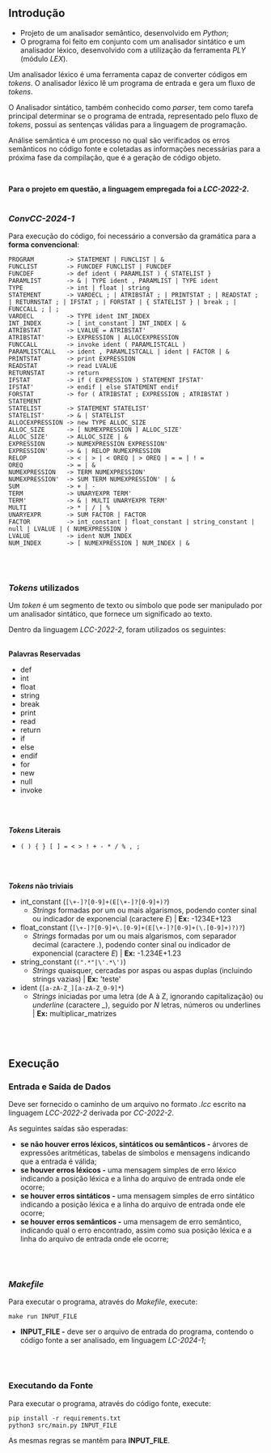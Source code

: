 ## **Introdução**
- Projeto de um analisador semântico, desenvolvido em *Python*;
- O programa foi feito em conjunto com um analisador sintático e um analisador 
léxico, desenvolvido com a utilização da ferramenta *PLY* (módulo *LEX*).

Um analisador léxico é uma ferramenta capaz de converter códigos em *tokens*.
O analisador léxico lê um programa de entrada e gera um fluxo de *tokens*.

O Analisador sintático, também conhecido como *parser*, tem como tarefa 
principal determinar se o programa de entrada, representado pelo fluxo de 
*tokens*, possui as sentenças válidas para a linguagem de programação.

Análise semântica é um processo no qual são verificados os erros semânticos no 
código fonte e coletadas as informações necessárias para a próxima fase da 
compilação, que é a geração de código objeto.

<br />

**Para o projeto em questão, a linguagem empregada foi a *LCC-2022-2*.**
<br />
<br />

### ***ConvCC-2024-1***
Para execução do código, foi necessário a conversão da gramática para a **forma convencional**:

```
PROGRAM         -> STATEMENT | FUNCLIST | &
FUNCLIST        -> FUNCDEF FUNCLIST | FUNCDEF
FUNCDEF         -> def ident ( PARAMLIST ) { STATELIST }
PARAMLIST       -> & | TYPE ident , PARAMLIST | TYPE ident
TYPE            -> int | float | string
STATEMENT       -> VARDECL ; | ATRIBSTAT ; | PRINTSTAT ; | READSTAT ; | RETURNSTAT ; | IFSTAT ; | FORSTAT | { STATELIST } | break ; | FUNCCALL ; | ;
VARDECL         -> TYPE ident INT_INDEX
INT_INDEX       -> [ int_constant ] INT_INDEX | &
ATRIBSTAT       -> LVALUE = ATRIBSTAT'
ATRIBSTAT'      -> EXPRESSION | ALLOCEXPRESSION
FUNCCALL        -> invoke ident ( PARAMLISTCALL )
PARAMLISTCALL   -> ident , PARAMLISTCALL | ident | FACTOR | &
PRINTSTAT       -> print EXPRESSION
READSTAT        -> read LVALUE
RETURNSTAT      -> return
IFSTAT          -> if ( EXPRESSION ) STATEMENT IFSTAT'
IFSTAT'         -> endif | else STATEMENT endif
FORSTAT         -> for ( ATRIBSTAT ; EXPRESSION ; ATRIBSTAT ) STATEMENT
STATELIST       -> STATEMENT STATELIST'
STATELIST'      -> & | STATELIST
ALLOCEXPRESSION -> new TYPE ALLOC_SIZE
ALLOC_SIZE      -> [ NUMEXPRESSION ] ALLOC_SIZE'
ALLOC_SIZE'     -> ALLOC_SIZE | &
EXPRESSION      -> NUMEXPRESSION EXPRESSION'
EXPRESSION'     -> & | RELOP NUMEXPRESSION
RELOP           -> < | > | < OREQ | > OREQ | = = | ! =
OREQ            -> = | &
NUMEXPRESSION   -> TERM NUMEXPRESSION'
NUMEXPRESSION'  -> SUM TERM NUMEXPRESSION' | &
SUM             -> + | -
TERM            -> UNARYEXPR TERM'
TERM'           -> & | MULTI UNARYEXPR TERM'
MULTI           -> * | / | %
UNARYEXPR       -> SUM FACTOR | FACTOR
FACTOR          -> int_constant | float_constant | string_constant | null | LVALUE | ( NUMEXPRESSION )
LVALUE          -> ident NUM_INDEX
NUM_INDEX       -> [ NUMEXPRESSION ] NUM_INDEX | &
```
<br />
<br />

### ***Tokens* utilizados**
Um *token* é um segmento de texto ou símbolo que pode ser manipulado por um 
analisador sintático, que fornece um significado ao texto.

Dentro da linguagem *LCC-2022-2*, foram utilizados os seguintes:
<br />
<br />

**Palavras Reservadas**
- def  
- int  
- float
- string
- break
- print
- read 
- return
- if
- else
- endif
- for  
- new  
- null
- invoke
<br />
<br />

***Tokens* Literais**
- `( ) { } [ ] = < > ! + - * / % , ;`
<br />
<br />

***Tokens* não triviais**
- int_constant (`[\+-]?[0-9]+(E[\+-]?[0-9]+)?`)
  - *Strings* formadas por um ou mais algarismos, podendo conter sinal ou 
  indicador de exponencial (caractere *E*) | **Ex:** -1234E+123
- float_constant (`[\+-]?[0-9]+\.[0-9]+(E[\+-]?[0-9]+(\.[0-9]+)?)?`)
  - *Strings* formadas por um ou mais algarismos, com separador decimal 
  (caractere *.*), podendo conter sinal ou indicador de exponencial
  (caractere *E*) | **Ex:** -1.234E+1.23
- string_constant (`(".*"|\'.*\')`)
  - *Strings* quaisquer, cercadas por aspas ou aspas duplas (incluindo strings 
  vazias) | **Ex:** 'teste'
- ident (`[a-zA-Z_][a-zA-Z_0-9]*`)
  - *Strings* iniciadas por uma letra (de A à Z, ignorando capitalização) 
  ou *underline* (caractere *_*), seguido por *N* letras, números ou 
  underlines | **Ex:** multiplicar_matrizes
<br />
<br />

## Execução
### Entrada e Saída de Dados
Deve ser fornecido o caminho de um arquivo no formato *.lcc* escrito na linguagem
*LCC-2022-2* derivada por *CC-2022-2*.

As seguintes saídas são esperadas:
- **se não houver erros léxicos, sintáticos ou semânticos -** árvores de 
expressões aritméticas, tabelas de símbolos e mensagens indicando que a 
entrada é válida;
- **se houver erros léxicos -** uma mensagem simples de erro léxico indicando a 
posição léxica e a linha do arquivo de entrada onde ele ocorre;
- **se houver erros sintáticos -** uma mensagem simples de erro sintático 
indicando a posição léxica e a linha do arquivo de entrada onde ele ocorre;
- **se houver erros semânticos -** uma mensagem de erro semântico, indicando 
qual o erro encontrado, assim como sua posição léxica e a linha do arquivo 
de entrada onde ele ocorre;
<br />
<br />

### *Makefile*
Para executar o programa, através do *Makefile*, execute:
```
make run INPUT_FILE
```

- **INPUT_FILE -** deve ser o arquivo de entrada do programa, contendo o código 
fonte a ser analisado, em linguagem *LC-2024-1*;
<br />
<br />

### Executando da Fonte
Para executar o programa, através do código fonte, execute:
```
pip install -r requirements.txt
python3 src/main.py INPUT_FILE
```

As mesmas regras se mantêm para **INPUT_FILE**.
